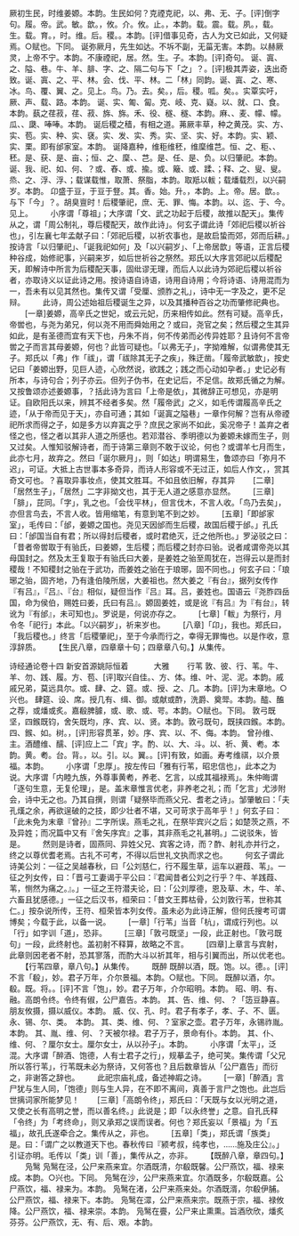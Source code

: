 <!-- { "loadSidebar": true } -->
厥初生民，时维姜嫄。本韵。生民如何？克禋克祀，以、弗、无、子。[评]倒字句。履。帝。武。敏。歆。，攸。介。攸。止。，本韵。载。震。载。夙。，载。生。载。育。，时。维。后。稷。。本韵。[评]借事见奇，古人为文已如此，又何疑焉。○赋也。下同。
诞弥厥月，先生如达。不坼不副，无菑无害。本韵。以赫厥灵，上帝不宁。本韵。不康禋祀，居。然。生。子。本韵。[评]奇句。
诞、寘、之、隘、巷。牛、羊、腓、字、之、隔二句与下「之」？。[评]极其弄姿，迭出奇致。诞、寘、之、平、林。会、伐、平、林。二「林」同韵。诞、寘、之、寒、冰。鸟、覆、翼、之。见上。鸟。乃。去。矣。，后。稷。呱。矣。。实覃实吁，厥、声、载、路。本韵。
诞、实、匍、匐。克、岐、克、嶷。以、就、口、食。本韵。蓺之荏菽，荏、菽、旆、旆。禾、役、穟、穟、本韵。麻、、麦、幪、幪。瓜、、瓞、唪唪。本韵。
诞后稷之穑，有相之道。茀厥丰草，种之黄茂。实、方、实、苞。实、种、实、褎。实、发、实、秀。实、坚、实、好。本韵。实、颖、实、栗。即有邰家室。本韵。
诞降嘉种，维秬维秠，维穈维芑。恒、之、秬、、秠。是、获、是、亩、；恒、之、穈、、芑。是、任、是、负。以归肇祀。本韵。
诞、我、祀、如、何、？或、舂、或、揄。或、簸、或、蹂、；释、之、叟、叟。烝、之、浮、浮、；载谋载惟，取萧、祭脂，本韵。取羝以軷；载燔载烈，以兴嗣岁。本韵。
卬盛于豆，于豆于豋。其。香。始。升。，本韵。上。帝。居。歆。。与下「今」？。胡臭亶时！后稷肇祀，庶、无、罪、悔。本韵。以、迄、于、今。见上。
　　小序谓「尊祖」；大序谓「文、武之功起于后稷，故推以配天」。集传从之，谓「周公制礼，尊后稷配天，故作此诗」。何玄子谓此诗「郊祀后稷以祈谷也」，引左襄七年孟献子曰：「郊祀后稷，以祈农事也，是故启蛰而郊，郊而后耕。」按诗言「以归肇祀」、「诞我祀如何」及「以兴嗣岁」、「上帝居歆」等语，正言后稷种谷成，始修祀事，兴嗣来岁，如后世祈谷之祭然。郑氏以大序言郊祀以后稷配天，即解诗中所言为后稷配天事，固纰谬无理，而后人以此诗为郊祀后稷以祈谷者，亦取诗义以证此诗之用。按诗语自诗语，诗用自诗用；今将诗语、诗用混而为一，吾未有以见其然也。集传又谓「受厘、颁胙之礼」，诗中无一字及之，更不足辩。
　　此诗，周公述始祖后稷诞生之异，以及其播种百谷之功而肇修祀典也。
　　[一章]姜嫄，高辛氏之世妃，或云元妃，历来相传如此。然有可疑。高辛氏，帝喾也，与尧为弟兄，何以尧不用而舜始用之？或曰，尧官之矣；然后稷之生其异如此，是有圣德而宜有天下也，丹朱不肖，何不传弟而必传异姓耶？且诗何不言帝喾之子而言其母姜嫄，何也？此皆可疑也。「以弗无子」，字拗难解，似谓弗使其无子。郑氏以「弗」作「祓」，谓「祓除其无子之疾」，殊迂凿。「履帝武敏歆」，按史记曰「姜嫄出野，见巨人迹，心欣然说，欲践之；践之而心动如孕者。」史记必有所本，与诗句合；列子亦云。但列子伪书，在史记后，不足信。故郑氏循之为解。又按鲁颂亦述姜嫄事，？括此诗为言曰「上帝是依」，其微辞正可想见，亦是明证。自欧阳氏以来，辨其不经者多矣。然「履帝武」之义，如毛传谓履高辛氏之迹，「从于帝而见于天」，亦自可通；其如「诞寘之隘巷」一章作何解？岂有从帝禋祀所求而得之子，如是多方以弃寘之乎？庶民之家尚不如此，奚况帝子！盖弃之者怪之也，怪之者以其非人道之所感也。若邓潜谷、季明德以为姜嫄未嫁而生子，则又过矣。人惟知驳解诗者，而于诗第三章则不敢于议论，何也？或谓羊七月而生，此亦七月，故弃之。然曰「诞尔厥月」，则「如达」明谓易生，鲁颂亦曰「弥月不迟」，可证。大抵上古世事本多奇异，而诗人形容或不无过正，如后人作文，，赏其奇文可也。？喜取异事妆点，使其文胜耳。不如且依旧解，存其异
　　[二章]「居然生子」，「居然」二字非拗文也，其于无人道之感意亦显然。
　　[三章]「腓」，芘同。「字」，乳之也。「会伐平林」，但言伐木，不言人收。「鸟乃去矣」，亦但言鸟去，不言人收。皆用缩笔，有意到笔不到之妙。
　　[五章]「即邰家室」，毛传曰：「邰，姜嫄之国也。尧见天因邰而生后稷，故国后稷于邰。」孔氏曰：「邰国当自有君；所以得封后稷者，或时君绝灭，迁之他所也。」罗泌驳之曰：「昔者帝喾取于有骀氏，曰姜嫄，生后稷；而后稷之封亦曰骀。说者咸谓帝尧以其母国封之。然及太王复取于有骀氏曰大姜，是姜姓之骀至周犹在，岂得云以是而封稷哉！不知稷封之骀在于武功，而姜姓之骀在于琅琊，固不同也。」何玄子曰：「琅琊之骀，固齐地，乃有逢伯陵所居，大姜祖也。然大姜之『有台』，据列女传作『有吕』，『吕』、『台』相似，疑但当作『吕』耳。吕，姜姓也。国语云『尧胙四岳国，命为侯伯，赐姓曰姜，氏曰有吕』。嫄固姜姓，或是讹『有吕』为『有台』，转讹为『有邰』，未可知也」。罗说是，何说亦存之。
　　[七章]「軷」为祭行，月令冬「祀行」本此。「以兴嗣岁」，祈来岁也。
　　[八章]「卬」，我也。郑氏曰，「我后稷也。」终言「后稷肇祀」，至于今承而行之，幸得无罪悔也。以是作收，意淳辞质。
　　【生民八章，四章章十句；四章章八句。】从集传。

诗经通论卷十四
新安首源姚际恒着
　　　大雅
　　行苇
敦、彼、行、苇。牛、羊、勿、践、履。方、苞、[评]取兴自佳。、方、体。维、叶、泥、泥。本韵。戚戚兄弟，莫远具尔。或、肆、之、筵。或、授、之、几。本韵。[评]为末章地。○兴也。
肆筵、设、席。授几有、缉、御。或献或酢，洗爵、奠斝。本韵。醓、醢之荐，或燔或炙。嘉殽脾臄，或、歌、或、咢。本韵。○赋也。下同。
敦弓既坚，四鍭既钧，舍矢既均，序、宾、以、贤。本韵。敦弓既句，既挟四鍭。本韵。四、鍭、如。树。，[评]形容贯革，妙。序、宾、以、不、侮。本韵。
曾孙维、主。酒醴维、醹、[评]应上二「宾」字。酌、以、大、斗。以、祈、黄、耇。本韵。黄。耇。台。背。，以。引。以。翼。。[评]有致，如画。寿考维祺，以介景福。本韵。
　　小序谓「忠厚」。按左传曰「雅有行苇，昭忠信也」，此本之为说。大序谓「内睦九族，外尊事黄耇，养老、乞言，以成其福禄焉」。朱仲晦谓「逐句生意，无复伦理」，是。盖末章惟言优老，非养老之礼；而「乞言」尤涉附会，诗中无之也。乃其自撰，则谓「疑祭毕而燕父兄、耆老之诗」。邹肇敏曰：「夫孔熯之余，再欲逞破的之技，即少壮者不堪，又可苛求于高年乎！」何玄子曰：「此未免为末章『曾孙』二字所误。燕毛之礼，在祭毕宾兴之后；如楚茨之燕，不及异姓；而况篇中又有『舍矢序宾』之事，其非燕毛之礼甚明。」二说驳朱，皆是。
　　然则是诗者，固燕同、异姓父兄、宾客之诗，而？酢、射礼亦并行之，终之以尊优耆老焉。古礼不可考，不得以后世礼文执而求之也。
　　何玄子谓此诗美公刘：一征之吴越春秋，曰「公刘慈仁，行不履生草，运车以避葭、苇」。一征之列女传，曰：「晋弓工妻谒于平公曰：『君闻昔者公刘之行乎？牛、羊践葭、苇，恻然为痛之。』。」一征之王符潜夫论，曰：「公刘厚德，恩及草、木，牛、羊、六畜且犹感德。」一征之后汉书，桓荣曰：「昔文王葬枯骨，公刘敦行苇，世称其仁。」按杂说所传，王符、桓荣皆本列女传。虽未必为此诗正解，但何氏搜考可谓博矣；今载于此，以备一说。
　　[一章]「行苇」当音「杭」，谓成行列也。以「行」如字训「道」，恐非。
　　[三章]「敦弓既坚」一段，此正射也。「敦弓既句」一段，此终射也。盖初射不释算，故略之不言。
　　[四章]上章言与宾射，此章则因老者不射，恐其寥落，而酌大斗以祈其年，相与引翼而出，所以优老也。
　　【行苇四章，章八句。】从集传。
　　既醉
既醉以酒，既。饱。以。德。。[评]不言「殽」，妙。君子万年，介尔景福。本韵。○赋也。下同。
既醉以酒，尔。殽。既。将。。[评]不言「饱」，妙。君子万年，介尔昭明。本韵。
昭、明、有、融。高朗令终。令终有俶，公尸嘉告。本韵。
其、告、维、何、？「笾豆静喜。朋友攸摄，摄以威仪。本韵。
威、仪、孔、时。君子有孝子，孝、子、不、匮。永、锡、尔、类。　本韵。
其、类、维、何、？室家之壶。君子万年，永锡祚胤。本韵。
其、胤、维、何、？天被尔禄。君子万子，景命有仆。本韵。
其、仆、维、何、？厘尔女士。厘尔女士，从以孙子」。本韵。
　　小序谓「太平」，泛混。大序谓「醉酒、饱德，人有士君子之行」，规摹孟子，绝可笑。集传谓「父兄所以答行苇」，行苇既未必为祭诗，又何答也？且后数章皆从「公尸嘉告」而衍之，非谢答之辞也。
　　此祀宗庙礼成，备述神嘏之诗。
　　[一章]「醉酒」言尸犹与生人同，「饱德」则与生人异，在不即不离间，真善于言尸之饱也。此岂后世摛词家所能梦见！
　　[三章]「高朗令终」，郑氏曰：「天既与女以光明之道，又使之长有高明之誉，而以善名终。」此说是；即「以永终誉」之意。自孔氏释「令终」为「考终命」，则又承郑之误而误者。何也？郑氏妄以「景福」为「五福」，故孔氏遂牵合之。集传从之，非也。
　　[五章]「类」，郑氏谓「族类」是。曰：「谓广之以教道天下也。春秋传曰『颍考叔，纯孝也，......施及庄公』。」引证亦明。毛传以「类」训「善」，集传从之，亦非。
　　【既醉八章，章四句。】
　　凫鹥
凫鹥在泾，公尸来燕来宜。尔酒既清，尔殽既馨。公尸燕饮，福、禄来成。本韵。○兴也。下同。
凫鹥在沙，公尸来燕来宜。尔酒既多，尔殽既嘉。公尸燕饮，福、禄来为。本韵。
凫鹥在渚，公尸来燕来处。尔酒既湑，尔殽伊脯。公尸燕饮，福、禄来下。本韵。
凫鹥在潀，公尸来燕来宗。既燕于宗，福、禄攸降。公尸燕饮，福、禄来崇。本韵。
凫鹥在亹，公尸来止熏熏。旨酒欣欣，燔炙芬芬。公尸燕饮，无、有、后、艰。本韵。

